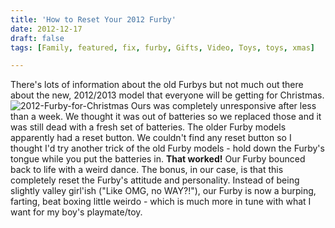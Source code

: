 ```yaml
---
title: 'How to Reset Your 2012 Furby'
date: 2012-12-17
draft: false
tags: [Family, featured, fix, furby, Gifts, Video, Toys, toys, xmas]

---
```


There's lots of information about the old Furbys but not much out there about the new, 2012/2013 model that everyone will be getting for Christmas. ![2012-Furby-for-Christmas](http://www.minivanmegafun.ca/wp35/wp-content/uploads/2012/12/2012-Furby-for-Christmas1.jpg) Ours was completely unresponsive after less than a week. We thought it was out of batteries so we replaced those and it was still dead with a fresh set of batteries. The older Furby models apparently had a reset button. We couldn't find any reset button so I thought I'd try another trick of the old Furby models - hold down the Furby's tongue while you put the batteries in. **That worked!** Our Furby bounced back to life with a weird dance. The bonus, in our case, is that this completely reset the Furby's attitude and personality. Instead of being slightly valley girl'ish ("Like OMG, no WAY?!"), our Furby is now a burping, farting, beat boxing little weirdo - which is much more in tune with what I want for my boy's playmate/toy.